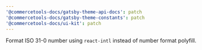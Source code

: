 ```yaml
---
'@commercetools-docs/gatsby-theme-api-docs': patch
'@commercetools-docs/gatsby-theme-constants': patch
'@commercetools-docs/ui-kit': patch
---
```


Format ISO 31-0 number using `react-intl` instead of number format polyfill.
